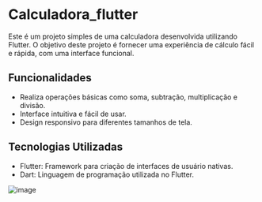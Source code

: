# Calculadora_flutter

Este é um projeto simples de uma calculadora desenvolvida utilizando Flutter. O objetivo deste projeto é fornecer uma experiência de cálculo fácil e rápida, com uma interface funcional.


## Funcionalidades
- Realiza operações básicas como soma, subtração, multiplicação e divisão.
- Interface intuitiva e fácil de usar.
- Design responsivo para diferentes tamanhos de tela.

## Tecnologias Utilizadas

- Flutter: Framework para criação de interfaces de usuário nativas.
- Dart: Linguagem de programação utilizada no Flutter.

![image](https://github.com/user-attachments/assets/b11fcb50-416c-4ea8-a221-deb3bbe94690)

